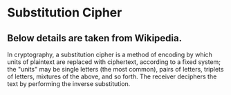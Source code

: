 # Substitution Cipher

## Below details are taken from Wikipedia.

In cryptography, a substitution cipher is a method of encoding by which units of plaintext are replaced with ciphertext, according to a fixed system; the "units" may be single letters (the most common), pairs of letters, triplets of letters, mixtures of the above, and so forth. The receiver deciphers the text by performing the inverse substitution.

